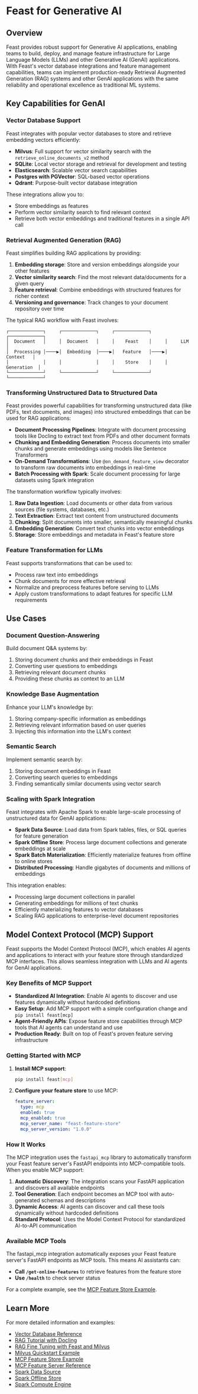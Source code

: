 # Feast for Generative AI

## Overview

Feast provides robust support for Generative AI applications, enabling teams to build, deploy, and manage feature infrastructure for Large Language Models (LLMs) and other Generative AI (GenAI) applications. With Feast's vector database integrations and feature management capabilities, teams can implement production-ready Retrieval Augmented Generation (RAG) systems and other GenAI applications with the same reliability and operational excellence as traditional ML systems.

## Key Capabilities for GenAI

### Vector Database Support

Feast integrates with popular vector databases to store and retrieve embedding vectors efficiently:

* **Milvus**: Full support for vector similarity search with the `retrieve_online_documents_v2` method
* **SQLite**: Local vector storage and retrieval for development and testing
* **Elasticsearch**: Scalable vector search capabilities
* **Postgres with PGVector**: SQL-based vector operations
* **Qdrant**: Purpose-built vector database integration

These integrations allow you to:
- Store embeddings as features
- Perform vector similarity search to find relevant context
- Retrieve both vector embeddings and traditional features in a single API call

### Retrieval Augmented Generation (RAG)

Feast simplifies building RAG applications by providing:

1. **Embedding storage**: Store and version embeddings alongside your other features
2. **Vector similarity search**: Find the most relevant data/documents for a given query
3. **Feature retrieval**: Combine embeddings with structured features for richer context
4. **Versioning and governance**: Track changes to your document repository over time

The typical RAG workflow with Feast involves:

```
┌─────────────┐     ┌─────────────┐     ┌─────────────┐     ┌─────────────┐
│  Document   │     │  Document   │     │    Feast    │     │     LLM     │
│  Processing │────▶│  Embedding  │────▶│   Feature   │────▶│   Context   │
│             │     │             │     │    Store    │     │  Generation  │
└─────────────┘     └─────────────┘     └─────────────┘     └─────────────┘
```

### Transforming Unstructured Data to Structured Data

Feast provides powerful capabilities for transforming unstructured data (like PDFs, text documents, and images) into structured embeddings that can be used for RAG applications:

* **Document Processing Pipelines**: Integrate with document processing tools like Docling to extract text from PDFs and other document formats
* **Chunking and Embedding Generation**: Process documents into smaller chunks and generate embeddings using models like Sentence Transformers
* **On-Demand Transformations**: Use `@on_demand_feature_view` decorator to transform raw documents into embeddings in real-time
* **Batch Processing with Spark**: Scale document processing for large datasets using Spark integration

The transformation workflow typically involves:

1. **Raw Data Ingestion**: Load documents or other data from various sources (file systems, databases, etc.)
2. **Text Extraction**: Extract text content from unstructured documents
3. **Chunking**: Split documents into smaller, semantically meaningful chunks
4. **Embedding Generation**: Convert text chunks into vector embeddings
5. **Storage**: Store embeddings and metadata in Feast's feature store
### Feature Transformation for LLMs

Feast supports transformations that can be used to:

* Process raw text into embeddings
* Chunk documents for more effective retrieval
* Normalize and preprocess features before serving to LLMs
* Apply custom transformations to adapt features for specific LLM requirements

## Use Cases

### Document Question-Answering

Build document Q&A systems by:
1. Storing document chunks and their embeddings in Feast
2. Converting user questions to embeddings
3. Retrieving relevant document chunks
4. Providing these chunks as context to an LLM

### Knowledge Base Augmentation

Enhance your LLM's knowledge by:
1. Storing company-specific information as embeddings
2. Retrieving relevant information based on user queries
3. Injecting this information into the LLM's context

### Semantic Search

Implement semantic search by:
1. Storing document embeddings in Feast
2. Converting search queries to embeddings
3. Finding semantically similar documents using vector search

### Scaling with Spark Integration

Feast integrates with Apache Spark to enable large-scale processing of unstructured data for GenAI applications:

* **Spark Data Source**: Load data from Spark tables, files, or SQL queries for feature generation
* **Spark Offline Store**: Process large document collections and generate embeddings at scale
* **Spark Batch Materialization**: Efficiently materialize features from offline to online stores
* **Distributed Processing**: Handle gigabytes of documents and millions of embeddings

This integration enables:
- Processing large document collections in parallel
- Generating embeddings for millions of text chunks
- Efficiently materializing features to vector databases
- Scaling RAG applications to enterprise-level document repositories

## Model Context Protocol (MCP) Support

Feast supports the Model Context Protocol (MCP), which enables AI agents and applications to interact with your feature store through standardized MCP interfaces. This allows seamless integration with LLMs and AI agents for GenAI applications.

### Key Benefits of MCP Support

* **Standardized AI Integration**: Enable AI agents to discover and use features dynamically without hardcoded definitions
* **Easy Setup**: Add MCP support with a simple configuration change and `pip install feast[mcp]`
* **Agent-Friendly APIs**: Expose feature store capabilities through MCP tools that AI agents can understand and use
* **Production Ready**: Built on top of Feast's proven feature serving infrastructure

### Getting Started with MCP

1. **Install MCP support**:
   ```bash
   pip install feast[mcp]
   ```

2. **Configure your feature store** to use MCP:
   ```yaml
   feature_server:
     type: mcp
     enabled: true
     mcp_enabled: true
     mcp_server_name: "feast-feature-store"
     mcp_server_version: "1.0.0"
   ```

### How It Works

The MCP integration uses the `fastapi_mcp` library to automatically transform your Feast feature server's FastAPI endpoints into MCP-compatible tools. When you enable MCP support:

1. **Automatic Discovery**: The integration scans your FastAPI application and discovers all available endpoints
2. **Tool Generation**: Each endpoint becomes an MCP tool with auto-generated schemas and descriptions
3. **Dynamic Access**: AI agents can discover and call these tools dynamically without hardcoded definitions
4. **Standard Protocol**: Uses the Model Context Protocol for standardized AI-to-API communication

### Available MCP Tools

The fastapi_mcp integration automatically exposes your Feast feature server's FastAPI endpoints as MCP tools. This means AI assistants can:

* **Call `/get-online-features`** to retrieve features from the feature store
* **Use `/health`** to check server status  

For a complete example, see the [MCP Feature Store Example](../../examples/mcp_feature_store/).

## Learn More

For more detailed information and examples:

* [Vector Database Reference](../reference/alpha-vector-database.md)
* [RAG Tutorial with Docling](../tutorials/rag-with-docling.md)
* [RAG Fine Tuning with Feast and Milvus](../../examples/rag-retriever/README.md)
* [Milvus Quickstart Example](https://github.com/feast-dev/feast/tree/master/examples/rag/milvus-quickstart.ipynb)
* [MCP Feature Store Example](../../examples/mcp_feature_store/)
* [MCP Feature Server Reference](../reference/feature-servers/mcp-feature-server.md)
* [Spark Data Source](../reference/data-sources/spark.md)
* [Spark Offline Store](../reference/offline-stores/spark.md)
* [Spark Compute Engine](../reference/compute-engine/spark.md)
